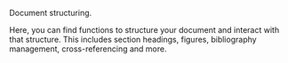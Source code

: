 Document structuring.

Here, you can find functions to structure your document and interact with that
structure. This includes section headings, figures, bibliography management,
cross-referencing and more.
